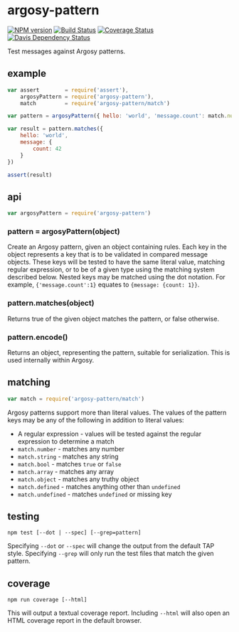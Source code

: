 # argosy-pattern

[![NPM version](https://badge.fury.io/js/argosy-pattern.png)](http://badge.fury.io/js/argosy-pattern)
[![Build Status](https://travis-ci.org/jasonpincin/argosy-pattern.svg?branch=master)](https://travis-ci.org/jasonpincin/argosy-pattern)
[![Coverage Status](https://coveralls.io/repos/jasonpincin/argosy-pattern/badge.png?branch=master)](https://coveralls.io/r/jasonpincin/argosy-pattern?branch=master)
[![Davis Dependency Status](https://david-dm.org/jasonpincin/argosy-pattern.png)](https://david-dm.org/jasonpincin/argosy-pattern)

Test messages against Argosy patterns.

## example

```javascript
var assert        = require('assert'),
    argosyPattern = require('argosy-pattern'),
    match         = require('argosy-pattern/match')

var pattern = argosyPattern({ hello: 'world', 'message.count': match.number })

var result = pattern.matches({
    hello: 'world',
    message: {
        count: 42
    }
})

assert(result)
```

## api

```javascript
var argosyPattern = require('argosy-pattern')
```

### pattern = argosyPattern(object)

Create an Argosy pattern, given an object containing rules. Each key in the object represents a key 
that is to be validated in compared message objects. These keys will be tested to have the same literal 
value, matching regular expression, or to be of a given type using the matching system described below. 
Nested keys may be matched using the dot notation. For example, `{'message.count':1}` equates to 
`{message: {count: 1}}`.

### pattern.matches(object)

Returns true of the given object matches the pattern, or false otherwise. 

### pattern.encode()

Returns an object, representing the pattern, suitable for serialization. This is used internally within 
Argosy.

## matching

```javascript
var match = require('argosy-pattern/match')
```

Argosy patterns support more than literal values. The values of the pattern keys may be any of the following in 
addition to literal values:

* A regular expression - values will be tested against the regular expression to determine a match
* `match.number` - matches any number
* `match.string` - matches any string
* `match.bool` - matches `true` or `false`
* `match.array` - matches any array
* `match.object` - matches any truthy object
* `match.defined` - matches anything other than `undefined`
* `match.undefined` - matches `undefined` or missing key

## testing

`npm test [--dot | --spec] [--grep=pattern]`

Specifying `--dot` or `--spec` will change the output from the default TAP style. 
Specifying `--grep` will only run the test files that match the given pattern.

## coverage

`npm run coverage [--html]`

This will output a textual coverage report. Including `--html` will also open 
an HTML coverage report in the default browser.
